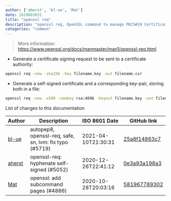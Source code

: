```yaml
---
author: ['aherst', 'bl-ue', 'Mat']
date: 1618083031
title: "openssl req"
description: "openssl req, OpenSSL command to manage PKCS#10 Certificate Signing Requests."
categories: "common"
---
```

> More information: <https://www.openssl.org/docs/manmaster/man1/openssl-req.html>.

- Generate a certificate signing request to be sent to a certificate authority:

```bash
openssl req -new -sha256 -key filename.key -out filename.csr
```

- Generate a self-signed certificate and a corresponding key-pair, storing both in a file:

```bash
openssl req -new -x509 -newkey rsa:4096 -keyout filename.key -out filename.cert -subj "/C=XX/CN=foobar" -days 365
```
List of changes to this documentation


Author | Description | ISO 8601 Date | GitHub link
------|-----|-----|-----
[bl-ue](mailto:54780737+bl-ue@users.noreply.github.com) | autopep8, openssl-req, safe, sn, lvm: fix typo (#5719) | 2021-04-10T21:30:31 | [25a8f14863c7](https://github.com/tldr-pages/tldr/commit/25a8f14863c70faee5373a70c5a1eca82322621e)
[aherst](mailto:adamherst@adamherst.com) | openssl-req: hyphenate self-signed (#5052) | 2020-12-26T22:41:12 | [0e3a93a198a3](https://github.com/tldr-pages/tldr/commit/0e3a93a198a3efb7e015c1522e627fc278046336)
[Mat](mailto:mtausig@users.noreply.github.com) | openssl: add subcommand pages (#4886) | 2020-10-28T20:03:16 | [581967789302](https://github.com/tldr-pages/tldr/commit/581967789302fae52733e44aac62f38ed90ab494)

